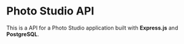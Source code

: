 # Photo Studio API

This is a API for a Photo Studio application built with **Express.js** and **PostgreSQL**.